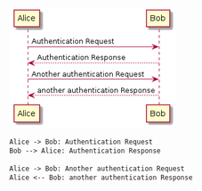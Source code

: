 ![](plantuml-images/acaa833b0d9b8086a688680adabd34bb7ab81c9e.png)

```plantuml
Alice -> Bob: Authentication Request
Bob --> Alice: Authentication Response

Alice -> Bob: Another authentication Request
Alice <-- Bob: another authentication Response
```
